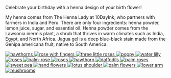 
Celebrate your birthday with a henna design of your birth flower! 

My henna comes from The Henna Lady at 10DayInk, who partners with farmers in India and Peru. There are only four ingredients: henna powder, lemon juice, sugar, and essential oil. Henna powder comes from the Lawsonia inermis plant, a shrub that thrives in warm climates such as India, Egypt, and North Africa. Jagua gel is a deep blue-black stain made from the Genipa americana fruit, native to South America.


<div class="masonry-grid">
  <a href="assets/images/hawthorns.jpg" data-lightbox="gallery">
    <img src="assets/images/hawthorns-sm.jpg" alt="hawthorns">
  </a>
  <a href="assets/images/rose-with-fingers.png" data-lightbox="gallery">
    <img src="assets/images/rose-with-fingers-sm.png" alt="rose with fingers">
  </a>
  <a href="assets/images/three-little-roses.jpg" data-lightbox="gallery">
    <img src="assets/images/three-little-roses-sm.jpg" alt="three little roses">
  </a>
  <a href="assets/images/poppy-august.png" data-lightbox="gallery">
    <img src="assets/images/poppy-august-sm.png" alt="poppy">
  </a>
  <a href="assets/images/water-lily-july.jpg" data-lightbox="gallery">
    <img src="assets/images/water-lily-july-sm.jpg" alt="water lilly">
  </a>
  <a href="assets/images/roses-june.jpg" data-lightbox="gallery">
    <img src="assets/images/roses-june-sm.jpg" alt="roses">
  </a>
  <a href="assets/images/palm-rose.jpg" data-lightbox="gallery">
    <img src="assets/images/palm-rose-sm.jpg" alt="palm-rose">
  </a>
  <a href="assets/images/hand-henna-roses.jpg" data-lightbox="gallery">
    <img src="assets/images/hand-henna-roses-sm.jpg" alt="roses">
  </a>
  <a href="assets/images/hawthorn-may.jpg" data-lightbox="gallery">
    <img src="assets/images/hawthorn-may-sm.jpg" alt="hawthorn">
  </a>
  <a href="assets/images/daffodils-march.jpg" data-lightbox="gallery">
    <img src="assets/images/daffodils-march-sm.jpg" alt="daffodils">
  </a>
  <a href="assets/images/palm-roses.jpg" data-lightbox="gallery">
    <img src="assets/images/palm-roses-sm.jpg" alt="palm roses">
  </a>
  <a href="assets/images/sweet-pea-april.jpg" data-lightbox="gallery">
    <img src="assets/images/sweet-pea-april-sm.jpg" alt="sweet pea">
  </a>
   <a href="assets/images/hand-flowers-hengua.jpg" data-lightbox="gallery">
    <img src="assets/images/hand-flowers-hengua-sm.jpg" alt="hand flowers">
  </a>
   <a href="assets/images/lotus-shoulder-henna.jpg" data-lightbox="gallery">
    <img src="assets/images/lotus-shoulder-henna-sm.jpg" alt="lotus shoulder">
  </a>
  <a href="assets/images/palm-hengua-flowers.jpg" data-lightbox="gallery">
    <img src="assets/images/palm-hengua-flowers-sm.jpg" alt="palm flowers">
  </a>
  <a href="assets/images/jagua-lower-arm.jpg" data-lightbox="gallery">
    <img src="assets/images/jagua-lower-arm-sm.jpg" alt="lower arm">
  </a>
    <a href="assets/images/mushrooms.png" data-lightbox="gallery">
    <img src="assets/images/mushrooms-sm.png" alt="mushrooms">
  </a>
</div>
